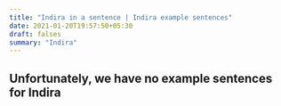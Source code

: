 ```yaml
---
title: "Indira in a sentence | Indira example sentences"
date: 2021-01-20T19:57:50+05:30
draft: falses
summary: "Indira"
---
```

## Unfortunately, we have no example sentences for Indira                 
